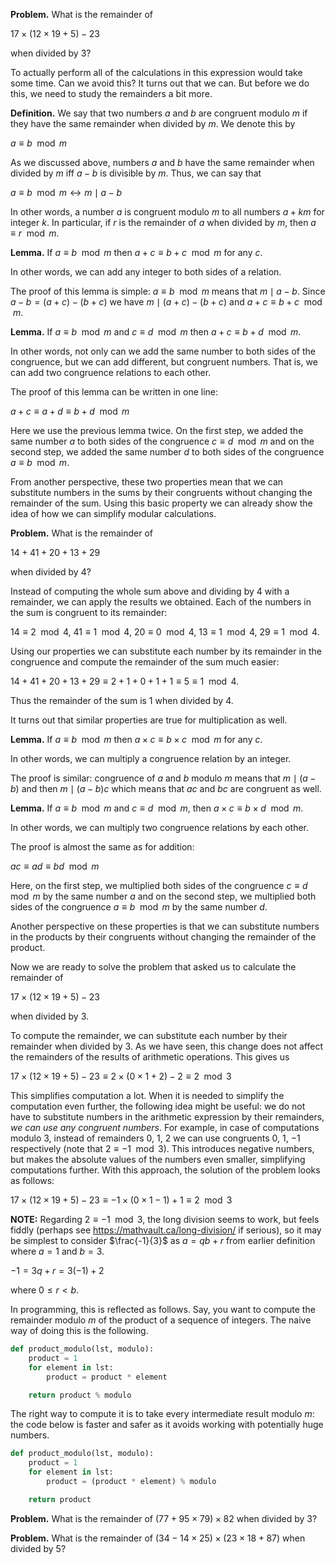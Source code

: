 __Problem.__ What is the remainder of

$17 \times (12 \times 19 + 5) - 23$

when divided by $3$?

To actually perform all of the calculations in this expression would take some time. Can we avoid this? It turns out that we can. But before we do this, we need to study the remainders a bit more. 

__Definition.__ We say that two numbers $a$ and $b$ are congruent modulo $m$ if they have the same remainder when divided by $m$. We denote this by

$a \equiv b \mod{m}$

As we discussed above, numbers $a$ and $b$ have the same remainder when divided by $m$ iff $a-b$ is divisible by $m$. Thus, we can say that 

$a \equiv b \mod{m} \leftrightarrow m \mid a - b$

In other words, a number $a$ is congruent modulo $m$ to all numbers $a + km$ for integer $k$. In particular, if $r$ is the remainder of $a$ when divided by $m$, then $a \equiv r \mod{m}$.

__Lemma.__ If $a \equiv b \mod{m}$ then $a + c \equiv b + c \mod{m}$ for any $c$.

In other words, we can add any integer to both sides of a relation. 

The proof of this lemma is simple: $a \equiv b \mod{m}$ means that $m \mid a - b$. Since $a - b = (a + c) - (b + c)$ we have $m \mid (a + c) - (b + c)$ and $a + c \equiv b + c \mod{m}$. 

__Lemma.__ If $a \equiv b \mod{m}$ and $c \equiv d \mod{m}$ then $a + c \equiv b + d \mod{m}$.

In other words, not only can we add the same number to both sides of the congruence, but we can add different, but congruent numbers. That is, we can add two congruence relations to each other.

The proof of this lemma can be written in one line:

$a + c \equiv a + d \equiv b + d \mod{m}$

Here we use the previous lemma twice. On the first step, we added the same number $a$ to both sides of the congruence $c \equiv d \mod{m}$ and on the second step, we added the same number $d$ to both sides of the congruence $a \equiv b \mod{m}$.

From another perspective, these two properties mean that we can substitute numbers in the sums by their congruents without changing the remainder of the sum. Using this basic property we can already show the idea of how we can simplify modular calculations.

__Problem.__ What is the remainder of

$14 + 41 + 20 + 13 + 29$

when divided by $4$?

Instead of computing the whole sum above and dividing by $4$ with a remainder, we can apply the results we obtained. Each of the numbers in the sum is congruent to its remainder:

$14 \equiv 2 \mod{4}$, $41 \equiv 1 \mod{4}$, $20 \equiv 0 \mod{4}$, $13 \equiv 1 \mod{4}$, $29 \equiv 1 \mod{4}$.

Using our properties we can substitute each number by its remainder in the congruence and compute the remainder of the sum much easier:

$14 + 41 + 20 + 13 + 29 \equiv 2 + 1 + 0 + 1 + 1 \equiv 5 \equiv 1 \mod{4}$.

Thus the remainder of the sum is 1 when divided by 4.

It turns out that similar properties are true for multiplication as well.

__Lemma.__ If $a \equiv b \mod{m}$ then $a \times c \equiv b \times c \mod{m}$ for any $c$.

In other words, we can multiply a congruence relation by an integer.

The proof is similar: congruence of $a$ and $b$ modulo $m$ means that $m \mid (a - b)$ and then $m \mid (a - b)c$ which means that $ac$ and $bc$ are congruent as well. 

__Lemma.__ If $a \equiv b \mod{m}$ and $c \equiv d \mod{m}$, then $a \times c \equiv b \times d \mod{m}$.

In other words, we can multiply two congruence relations by each other.

The proof is almost the same as for addition:

$ac \equiv ad \equiv bd \mod{m}$

Here, on the first step, we multiplied both sides of the congruence $c \equiv d \mod{m}$ by the same number $a$ and on the second step, we multiplied both sides of the congruence $a \equiv b \mod{m}$ by the same number $d$.

Another perspective on these properties is that we can substitute numbers in the products by their congruents without changing the remainder of the product.

Now we are ready to solve the problem that asked us to calculate the remainder of

$17 \times (12 \times 19 + 5) - 23$

when divided by $3$.

To compute the remainder, we can substitute each number by their remainder when divided by 3. As we have seen, this change does not affect the remainders of the results of arithmetic operations. This gives us

$17 \times (12 \times 19 + 5) - 23 \equiv 2 \times (0 \times 1 + 2) - 2 \equiv 2 \mod{3}$

This simplifies computation a lot. When it is needed to simplify the computation even further, the following idea might be useful: we do not have to substitute numbers in the arithmetic expression by their remainders, _we can use any congruent numbers_. For example, in case of computations modulo 3, instead of remainders $0$, $1$, $2$ we can use congruents $0$, $1$, $-1$ respectively (note that $2 \equiv -1 \mod{3}$). This introduces negative numbers, but makes the absolute values of the numbers even smaller, simplifying computations further. With this approach, the solution of the problem looks as follows:

$17 \times (12 \times 19 + 5) - 23 \equiv -1 \times (0 \times 1 -1) + 1 \equiv 2 \mod{3}$

__NOTE:__ Regarding $2 \equiv -1 \mod{3}$, the long division seems to work, but feels fiddly (perhaps see https://mathvault.ca/long-division/ if serious), so it may be simplest to consider $\frac{-1}{3}$ as $a = qb + r$ from earlier definition where $a = 1$ and $b = 3$.

$-1 = 3q + r = 3(-1) + 2$

where $0 \leq r < b$.

In programming, this is reflected as follows. Say, you want to compute the remainder modulo $m$ of the product of a sequence of integers. The naive way of doing this is the following.

```python
def product_modulo(lst, modulo):
    product = 1
    for element in lst:
        product = product * element

    return product % modulo
```

The right way to compute it is to take every intermediate result modulo $m$: the code below is faster and safer as it avoids working with potentially huge numbers.

```python
def product_modulo(lst, modulo):
    product = 1
    for element in lst:
        product = (product * element) % modulo

    return product
```

__Problem.__ What is the remainder of $(77 + 95 \times 79) \times 82$ when divided by $3$?

__Problem.__ What is the remainder of $(34 - 14 \times 25) \times (23 \times 18 + 87)$ when divided by $5$?
